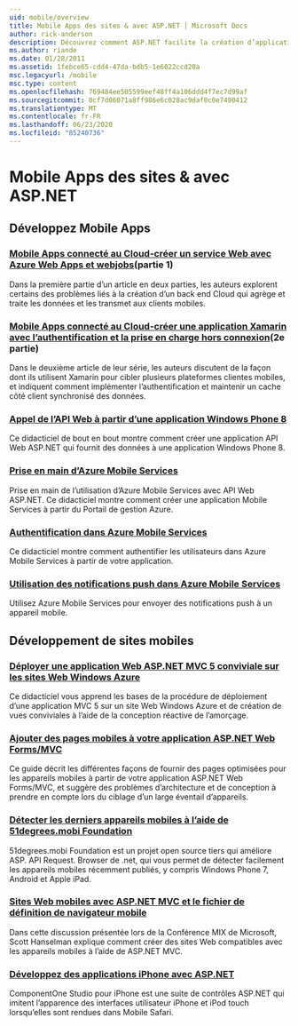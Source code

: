 ```yaml
---
uid: mobile/overview
title: Mobile Apps des sites & avec ASP.NET | Microsoft Docs
author: rick-anderson
description: Découvrez comment ASP.NET facilite la création d’applications Web mobiles
ms.author: riande
ms.date: 01/28/2011
ms.assetid: 1febce65-cdd4-47da-bdb5-1e6022ccd20a
msc.legacyurl: /mobile
msc.type: content
ms.openlocfilehash: 769484ee505599eef48ff4a106ddd4f7ec7d99af
ms.sourcegitcommit: 0cf7d06071a8ff986e6c028ac9daf0c0e7490412
ms.translationtype: MT
ms.contentlocale: fr-FR
ms.lasthandoff: 06/23/2020
ms.locfileid: "85240736"
---
```

# <a name="mobile-apps--sites-with-aspnet"></a>Mobile Apps des sites & avec ASP.NET

## <a name="develop-mobile-apps"></a>Développez Mobile Apps

### <a name="cloud-connected-mobile-apps---create-a-web-service-with-azure-web-apps-and-webjobspart-1"></a>[Mobile Apps connecté au Cloud-créer un service Web avec Azure Web Apps et webjobs](https://msdn.microsoft.com/magazine/mt185572)(partie 1)

Dans la première partie d’un article en deux parties, les auteurs explorent certains des problèmes liés à la création d’un back end Cloud qui agrège et traite les données et les transmet aux clients mobiles.

### <a name="cloud-connected-mobile-apps---build-a-xamarin-app-with-authentication-and-offline-supportpart-2"></a>[Mobile Apps connecté au Cloud-créer une application Xamarin avec l’authentification et la prise en charge hors connexion](https://msdn.microsoft.com/magazine/mt422581.aspx)(2e partie)

Dans le deuxième article de leur série, les auteurs discutent de la façon dont ils utilisent Xamarin pour cibler plusieurs plateformes clientes mobiles, et indiquent comment implémenter l’authentification et maintenir un cache côté client synchronisé des données.

### <a name="calling-web-api-from-a-windows-phone-8-application"></a>[Appel de l’API Web à partir d’une application Windows Phone 8](../web-api/overview/mobile-clients/calling-web-api-from-a-windows-phone-8-application.md)

Ce didacticiel de bout en bout montre comment créer une application API Web ASP.NET qui fournit des données à une application Windows Phone 8.

### <a name="get-started-with-azure-mobile-services"></a>[Prise en main d’Azure Mobile Services](https://azure.microsoft.com/documentation/articles/mobile-services-dotnet-backend-windows-store-dotnet-get-started?WT.mc_id=zumo_aspnet)

Prise en main de l’utilisation d’Azure Mobile Services avec API Web ASP.NET. Ce didacticiel montre comment créer une application Mobile Services à partir du Portail de gestion Azure.

### <a name="authentication-in-azure-mobile-services"></a>[Authentification dans Azure Mobile Services](https://azure.microsoft.com/documentation/articles/mobile-services-dotnet-backend-windows-store-dotnet-get-started-users/?WT.mc_id=zumo_aspnet)

Ce didacticiel montre comment authentifier les utilisateurs dans Azure Mobile Services à partir de votre application.

### <a name="using-push-notifications-in-azure-mobile-services"></a>[Utilisation des notifications push dans Azure Mobile Services](https://azure.microsoft.com/documentation/articles/mobile-services-dotnet-backend-windows-store-dotnet-get-started-push/?WT.mc_id=zumo_aspnet)

Utilisez Azure Mobile Services pour envoyer des notifications push à un appareil mobile.

## <a name="develop-mobile-sites"></a>Développement de sites mobiles

### <a name="deploy-an-mobile-friendly-aspnet-mvc-5-web-application-on-windows-azure-web-sites"></a>[Déployer une application Web ASP.NET MVC 5 conviviale sur les sites Web Windows Azure](https://docs.microsoft.com/azure/app-service-web/web-sites-dotnet-deploy-aspnet-mvc-mobile-app)

Ce didacticiel vous apprend les bases de la procédure de déploiement d’une application MVC 5 sur un site Web Windows Azure et de création de vues conviviales à l’aide de la conception réactive de l’amorçage.

### <a name="add-mobile-pages-to-your-aspnet-web-forms--mvc-application"></a>[Ajouter des pages mobiles à votre application ASP.NET Web Forms/MVC](../whitepapers/add-mobile-pages-to-your-aspnet-web-forms-mvc-application.md)

Ce guide décrit les différentes façons de fournir des pages optimisées pour les appareils mobiles à partir de votre application ASP.NET Web Forms/MVC, et suggère des problèmes d’architecture et de conception à prendre en compte lors du ciblage d’un large éventail d’appareils.

### <a name="detect-the-latest-mobile-devices-using-51degreesmobi-foundation"></a>[Détecter les derniers appareils mobiles à l’aide de 51degrees.mobi Foundation](https://github.com/51Degrees/dotNET-Device-Detection)

51degrees.mobi Foundation est un projet open source tiers qui améliore ASP. API Request. Browser de .net, qui vous permet de détecter facilement les appareils mobiles récemment publiés, y compris Windows Phone 7, Android et Apple iPad.

### <a name="mobile-web-sites-with-aspnet-mvc-and-the-mobile-browser-definition-file"></a>[Sites Web mobiles avec ASP.NET MVC et le fichier de définition de navigateur mobile](http://www.hanselman.com/blog/MixMobileWebSitesWithASPNETMVCAndTheMobileBrowserDefinitionFile.aspx)

Dans cette discussion présentée lors de la Conférence MIX de Microsoft, Scott Hanselman explique comment créer des sites Web compatibles avec les appareils mobiles à l’aide de ASP.NET MVC.

### <a name="develop-iphone-applications-with-aspnet"></a>[Développez des applications iPhone avec ASP.NET](https://www.componentsource.com/product/componentone-studio-for-iphone)

ComponentOne Studio pour iPhone est une suite de contrôles ASP.NET qui imitent l’apparence des interfaces utilisateur iPhone et iPod touch lorsqu’elles sont rendues dans Mobile Safari.
